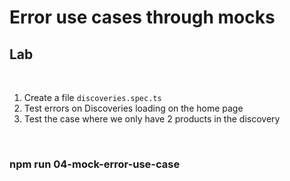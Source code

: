 <!-- .slide: class="exercice" -->

# Error use cases through mocks

## Lab

<br>

1. Create a file `discoveries.spec.ts`
2. Test errors on Discoveries loading on the home page
3. Test the case where we only have 2 products in the discovery

<br>

### npm run 04-mock-error-use-case
